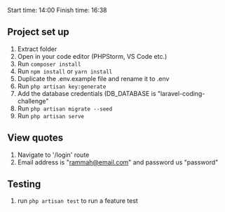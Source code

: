 Start time: 14:00
Finish time: 16:38

## Project set up

1. Extract folder
2. Open in your code editor (PHPStorm, VS Code etc.)
3. Run `composer install`
4. Run `npm install` or `yarn install`
5. Duplicate the .env.example file and rename it to .env
6. Run `php artisan key:generate`
7. Add the database credentials (DB_DATABASE is "laravel-coding-challenge"
8. Run `php artisan migrate --seed`
9. Run `php artisan serve`

## View quotes
1. Navigate to '/login' route
2. Email address is "rammah@email.com" and password us "password"

## Testing

1. run `php artisan test` to run a feature test